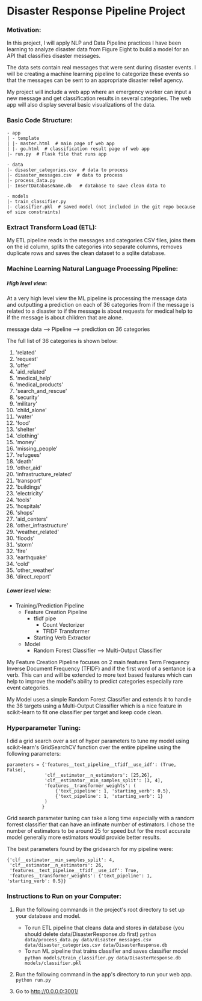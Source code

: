 # Disaster Response Pipeline Project

### Motivation: 

In this project, I will apply NLP and Data Pipeline practices I have been learning to analyze disaster data from Figure Eight to build a model for an API that classifies disaster messages.

The data sets contain real messages that were sent during disaster events. I will be creating a machine learning pipeline to categorize these events so that the messages can be sent to an appropriate disaster relief agency.

My project will include a web app where an emergency worker can input a new message and get classification results in several categories. The web app will also display several basic visualizations of the data.

### Basic Code Structure: 
```
- app
| - template
| |- master.html  # main page of web app
| |- go.html  # classification result page of web app
|- run.py  # Flask file that runs app

- data
|- disaster_categories.csv  # data to process 
|- disaster_messages.csv  # data to process
|- process_data.py
|- InsertDatabaseName.db   # database to save clean data to

- models
|- train_classifier.py
|- classifier.pkl  # saved model (not included in the git repo because of size constraints)
```

### Extract Transform Load (ETL): 

My ETL pipeline reads in the messages and categories CSV files, joins them on the id column, splits the categories into separate columns, removes duplicate rows and saves the clean dataset to a sqlite database. 

### Machine Learning Natural Language Processing Pipeline: 

##### High level view: 

At a very high level view the ML pipeline is processing the message data and outputting a prediction on each of 36 categories from if the message is related to a disaster to if the message is about requests for medical help to if the message is about children that are alone. 

message data --> Pipeline --> prediction on 36 categories 

The full list of 36 categories is shown below:

1. 'related'
1. 'request'
1. 'offer'
1. 'aid_related'
1. 'medical_help'
1. 'medical_products'
1. 'search_and_rescue'
1. 'security'
1. 'military'
1. 'child_alone'
1. 'water'
1. 'food'
1. 'shelter'
1. 'clothing'
1. 'money'
1. 'missing_people'
1. 'refugees'
1. 'death'
1. 'other_aid'
1. 'infrastructure_related'
1. 'transport'
1. 'buildings'
1. 'electricity'
1. 'tools'
1. 'hospitals'
1. 'shops'
1. 'aid_centers'
1. 'other_infrastructure'
1. 'weather_related'
1. 'floods'
1. 'storm'
1. 'fire'
1. 'earthquake'
1. 'cold'
1. 'other_weather'
1. 'direct_report'

##### Lower level view:
- Training/Prediction Pipeline
    - Feature Creation Pipeline
        - tfidf pipe
            - Count Vectorizer
            - TFIDF Transformer
        - Starting Verb Extractor
    - Model
        - Random Forest Classifier --> Multi-Output Classifier 

My Feature Creation Pipeline focuses on 2 main features Term Frequency Inverse Document Frequency (TFIDF) and if the first word of a sentance is a verb. This can and will be extended to more text based features which can help to improve the model's ability to predict categories especially rare event categories. 

My Model uses a simple Random Forest Classifier and extends it to handle the 36 targets using a Multi-Output Classifier which is a nice feature in scikit-learn to fit one classifier per target and keep code clean.

### Hyperparameter Tuning:

I did a grid search over a set of hyper parameters to tune my model using scikit-learn's GridSearchCV function over the entire pipeline using the following parameters: 

```
parameters = {'features__text_pipeline__tfidf__use_idf': (True, False),
              'clf__estimator__n_estimators': [25,26],
              'clf__estimator__min_samples_split': [3, 4],
              'features__transformer_weights': (
                  {'text_pipeline': 1, 'starting_verb': 0.5},
                  {'text_pipeline': 1, 'starting_verb': 1}
              )
             }
```

Grid search parameter tuning can take a long time especially with a random forrest classifier that can have an infinate number of estimators. I chose the number of estimators to be around 25 for speed but for the most accurate model generally more estimators would provide better results.

The best parameters found by the gridsearch for my pipeline were:
```
{'clf__estimator__min_samples_split': 4, 
 'clf__estimator__n_estimators': 26, 
 'features__text_pipeline__tfidf__use_idf': True, 
 'features__transformer_weights': {'text_pipeline': 1, 'starting_verb': 0.5}}
```

### Instructions to Run on your Computer:
1. Run the following commands in the project's root directory to set up your database and model.

    - To run ETL pipeline that cleans data and stores in database (you should delete data/DisasterResponse.db first)
        `python data/process_data.py data/disaster_messages.csv data/disaster_categories.csv data/DisasterResponse.db`
    - To run ML pipeline that trains classifier and saves classifier model
        `python models/train_classifier.py data/DisasterResponse.db models/classifier.pkl`

2. Run the following command in the app's directory to run your web app.
    `python run.py`

3. Go to http://0.0.0.0:3001/
